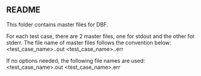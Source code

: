 README
--------
This folder contains master files for DBF.

For each test case, there are 2 master files, one for stdout and the other
for stderr.  The file name of master files follows the convention below:
<test_case_name>.<options>.out
<test_case_name>.<options>.err

If no options needed, the following file names are used:
<test_case_name>.out
<test_case_name>.err

